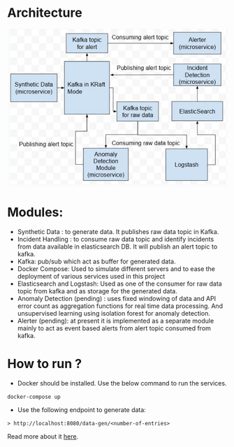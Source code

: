 # Architecture
![Screenshot of the design.](/documentation/blog4_1.JPG)

# Modules:
- Synthetic Data : to generate data. It publishes raw data topic in Kafka.
- Incident Handling : to consume raw data topic and identify incidents from data available in elasticsearch DB. It will publish an alert topic to kafka.
- Kafka: pub/sub which act as buffer for generated data.
- Docker Compose: Used to simulate different servers and to ease the deployment of various services used in this project
- Elasticsearch and Logstash: Used as one of the consumer for raw data topic from kafka and as storage for the generated data.
- Anomaly Detection (pending) : uses fixed windowing of data and API error count as aggregation functions for real time data processing. And unsupervised learning using isolation forest for anomaly detection.
- Alerter (pending): at present it is implemented as a separate module mainly to act as event based alerts from alert topic consumed from kafka.

# How to run ?
- Docker should be installed. Use the below command to run the services.
```
docker-compose up
```
- Use the following endpoint to generate data:
```
> http://localhost:8080/data-gen/<number-of-entries>
```


Read more about it [here](https://variableduck.com/blog/blog4.html).





